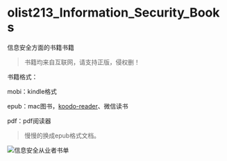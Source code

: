 # olist213_Information_Security_Books
信息安全方面的书籍书籍

> 书籍均来自互联网，请支持正版，侵权删！

书籍格式：

mobi：kindle格式

epub：mac图书，[koodo-reader](https://github.com/troyeguo/koodo-reader)、微信读书

pdf：pdf阅读器

> 慢慢的换成epub格式文档。

![信息安全从业者书单](https://github.com/olist213/olist213_Information_Security_Books/blob/main/image/%E4%BF%A1%E6%81%AF%E5%AE%89%E5%85%A8%E4%BB%8E%E4%B8%9A%E8%80%85%E4%B9%A6%E5%8D%95%E6%8E%A8%E8%8D%90.jpg)
